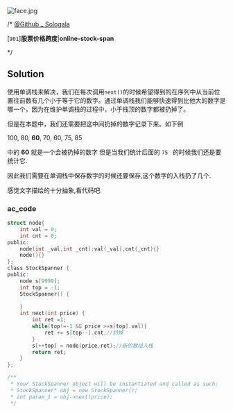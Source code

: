 ![face.jpg](https://pic.leetcode-cn.com/5f44c38cfca16ba4f3886e1c9e298c5ab18a215dc25e965ec357a430e783b3af-face.jpg)

/*
[@Github _ Sologala](https://github.com/Sologala/LeetCode.git)

[`901`]**股票价格跨度**|**online-stock-span**

*/

## **Solution** 

使用单调栈来解决，我们在每次调用`next()`的时候希望得到的在序列中从当前位置往前数有几个小于等于它的数字。通过单调栈我们能够快速得到比他大的数字是哪一个，因为在维护单调栈的过程中，小于栈顶的数字都被扔掉了。

但是在本题中，我们还需要把这中间扔掉的数字记录下来。如下例

100, 80, **60**, 70, 60, 75, 85  

中的 **60** 就是一个会被扔掉的数字 但是当我们统计后面的 `75 ` 的时候我们还是要统计它.

因此我们需要在单调栈中保存数字的时候还要保存,这个数字的入栈扔了几个.

感觉文字描绘的十分抽象,看代码吧.

### **ac_code**
```c
struct node{
    int val = 0;
    int cnt = 0;
public: 
    node(int _val,int _cnt):val(_val),cnt(_cnt){}
    node(){}
};
class StockSpanner {
public:
    node s[9999];
    int top = -1;
    StockSpanner() {
        
    }
    int next(int price) {
        int ret =1;
        while(top!=-1 && price >=s[top].val){
            ret += s[top--].cnt;//扔掉
        }
        s[++top] = node(price,ret);//新的数组入栈
        return ret;
    }
};

/**
 * Your StockSpanner object will be instantiated and called as such:
 * StockSpanner* obj = new StockSpanner();
 * int param_1 = obj->next(price);
 */
```
